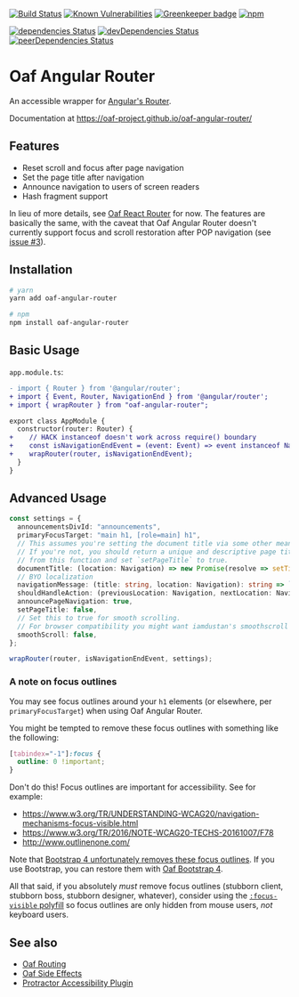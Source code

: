 [![Build Status](https://travis-ci.org/oaf-project/oaf-angular-router.svg?branch=master)](https://travis-ci.org/oaf-project/oaf-angular-router)
[![Known Vulnerabilities](https://snyk.io/test/github/oaf-project/oaf-angular-router/badge.svg?targetFile=package.json)](https://snyk.io/test/github/oaf-project/oaf-angular-router?targetFile=package.json)
[![Greenkeeper badge](https://badges.greenkeeper.io/oaf-project/oaf-angular-router.svg)](https://greenkeeper.io/)
[![npm](https://img.shields.io/npm/v/oaf-angular-router.svg)](https://www.npmjs.com/package/oaf-angular-router)

[![dependencies Status](https://david-dm.org/oaf-project/oaf-angular-router/status.svg)](https://david-dm.org/oaf-project/oaf-angular-router)
[![devDependencies Status](https://david-dm.org/oaf-project/oaf-angular-router/dev-status.svg)](https://david-dm.org/oaf-project/oaf-angular-router?type=dev)
[![peerDependencies Status](https://david-dm.org/oaf-project/oaf-angular-router/peer-status.svg)](https://david-dm.org/oaf-project/oaf-angular-router?type=peer)


# Oaf Angular Router
An accessible wrapper for [Angular's Router](https://angular.io/guide/router).

Documentation at https://oaf-project.github.io/oaf-angular-router/

## Features

* Reset scroll and focus after page navigation
* Set the page title after navigation
* Announce navigation to users of screen readers
* Hash fragment support

In lieu of more details, see [Oaf React Router](https://github.com/oaf-project/oaf-react-router/blob/master/README.md#features) for now. The features are basically the same, with the caveat that Oaf Angular Router doesn't currently support focus and scroll restoration after POP navigation (see [issue #3](https://github.com/oaf-project/oaf-angular-router/issues/3)).

## Installation

```sh
# yarn
yarn add oaf-angular-router

# npm
npm install oaf-angular-router
```

## Basic Usage

`app.module.ts`:

```diff
- import { Router } from '@angular/router';
+ import { Event, Router, NavigationEnd } from '@angular/router';
+ import { wrapRouter } from "oaf-angular-router";

export class AppModule {
  constructor(router: Router) {
+    // HACK instanceof doesn't work across require() boundary
+    const isNavigationEndEvent = (event: Event) => event instanceof NavigationEnd;
+    wrapRouter(router, isNavigationEndEvent);
  }
}
```

## Advanced Usage

```typescript
const settings = {
  announcementsDivId: "announcements",
  primaryFocusTarget: "main h1, [role=main] h1",
  // This assumes you're setting the document title via some other means.
  // If you're not, you should return a unique and descriptive page title for each page
  // from this function and set `setPageTitle` to true.
  documentTitle: (location: Navigation) => new Promise(resolve => setTimeout(() => resolve(document.title))),
  // BYO localization
  navigationMessage: (title: string, location: Navigation): string => `Navigated to ${title}.`,
  shouldHandleAction: (previousLocation: Navigation, nextLocation: Navigation) => true,
  announcePageNavigation: true,
  setPageTitle: false,
  // Set this to true for smooth scrolling.
  // For browser compatibility you might want iamdustan's smoothscroll polyfill https://github.com/iamdustan/smoothscroll
  smoothScroll: false,
};

wrapRouter(router, isNavigationEndEvent, settings);
```

### A note on focus outlines
You may see focus outlines around your `h1` elements (or elsewhere, per `primaryFocusTarget`) when using Oaf Angular Router.

You might be tempted to remove these focus outlines with something like the following:
```css
[tabindex="-1"]:focus {
  outline: 0 !important;
}
```

Don't do this! Focus outlines are important for accessibility. See for example:

* https://www.w3.org/TR/UNDERSTANDING-WCAG20/navigation-mechanisms-focus-visible.html
* https://www.w3.org/TR/2016/NOTE-WCAG20-TECHS-20161007/F78
* http://www.outlinenone.com/

Note that [Bootstrap 4 unfortunately removes these focus outlines](https://github.com/twbs/bootstrap/issues/28425). If you use Bootstrap, you can restore them with [Oaf Bootstrap 4](https://github.com/oaf-project/oaf-bootstrap-4).

All that said, if you absolutely _must_ remove focus outlines (stubborn client, stubborn boss, stubborn designer, whatever), consider using the [`:focus-visible` polyfill](https://github.com/WICG/focus-visible) so focus outlines are only hidden from mouse users, _not_ keyboard users.

## See also
* [Oaf Routing](https://github.com/oaf-project/oaf-routing)
* [Oaf Side Effects](https://github.com/oaf-project/oaf-side-effects)
* [Protractor Accessibility Plugin](https://github.com/angular/protractor-accessibility-plugin)
